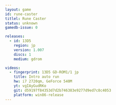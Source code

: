 ```yaml
---
layout: game
id: rune-caster
titlel: Rune Caster
status: unknown
gamedb-issue: 0

releases:
  - id: 13D5
    region: jp
    version: 1.007
    discs: 1
    medium: gdrom

videos:
  - fingerprint: 13D5 GD-ROM1/1 jp
    title: Intro auto run
    hw: i7 2720qm, GeForce 540M
    yt: vgIAyGudRKo
    git: d59197f84353d7d2b746383e9277d9ed7c8c4053
    platform: win86-release
---
```

